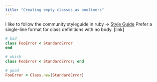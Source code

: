 ```yaml
---
title: "Creating empty classes as oneliners"
---
```


I like to follow the community styleguide in ruby -> [Style Guide](https://github.com/bbatsov/ruby-style-guide)
Prefer a single-line format for class definitions with no body. [link]

```ruby
# bad
class FooError < StandardError
end

# okish
class FooError < StandardError; end

# good
FooError = Class.new(StandardError)
```

